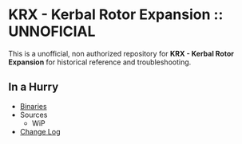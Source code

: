# KRX - Kerbal Rotor Expansion :: UNNOFICIAL

This is a unofficial, non authorized repository for **KRX - Kerbal Rotor Expansion** for historical reference and troubleshooting.


## In a Hurry
* [Binaries](https://github.com/net-lisias-ksph/KRX/tree/Archive)
* Sources
	+ WiP
* [Change Log](./CHANGE_LOG.md)

